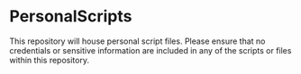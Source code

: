 # PersonalScripts

This repository will house personal script files. Please ensure that no credentials or sensitive information are included in any of the scripts or files within this repository.
